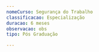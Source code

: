 ```yaml
---
nomeCurso: Segurança do Trabalho
classificacao: Especialização
duracao: 6 meses
observacao: obs
tipo: Pós Graduação

---
```


